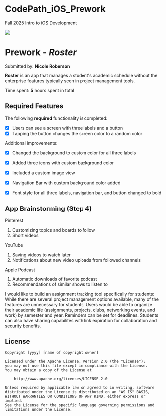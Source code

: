 # CodePath_iOS_Prework
Fall 2025 Intro to iOS Development
<div>
    <a href="https://www.loom.com/share/2a72f6002dc04aba97399b77eda9c23c">
    </a>
    <a href="https://www.loom.com/share/2a72f6002dc04aba97399b77eda9c23c">
      <img style="max-width:300px;" src="https://cdn.loom.com/sessions/thumbnails/2a72f6002dc04aba97399b77eda9c23c-677aebb3ad0d8d4d-full-play.gif">
    </a>
  </div>
 

# Prework - *Roster*

Submitted by: **Nicole Roberson**

**Roster** is an app that manages a student's academic schedule without the enterprise features typically seen in project management tools.

Time spent: **5** hours spent in total

## Required Features

The following **required** functionality is completed:

- [x] Users can see a screen with three labels and a button
- [x] Tapping the button changes the screen color to a random color

Additional improvements:
- [x] Changed the background  to custom color for all three labels
- [x] Added three icons with custom background color
- [x] Included a custom image view
- [x] Navigation Bar with custom background color added
- [x] Font style for all three labels, navigation bar, and button changed to bold
 

## App Brainstorming (Step 4)

Pinterest
1. Customizing topics and boards to follow
2. Short videos

YouTube
1. Saving videos to watch later
2. Notifications about new video uploads from followed channels

Apple Podcast
1. Automatic downloads of favorite podcast
2. Recommendations of similar shows to listen to

I would like to build an assignment tracking tool specifically for students: While there are several project management options available, many of the features are unnecessary for students. Users would be able to organize their academic life (assignments, projects, clubs, networking events, and work) by semester and year. Reminders can be set for deadlines. Students can also have sharing capabilites with link expiration for collaboration and security benefits.

## License

    Copyright [yyyy] [name of copyright owner]

    Licensed under the Apache License, Version 2.0 (the "License");
    you may not use this file except in compliance with the License.
    You may obtain a copy of the License at

        http://www.apache.org/licenses/LICENSE-2.0

    Unless required by applicable law or agreed to in writing, software
    distributed under the License is distributed on an "AS IS" BASIS,
    WITHOUT WARRANTIES OR CONDITIONS OF ANY KIND, either express or implied.
    See the License for the specific language governing permissions and
    limitations under the License.
